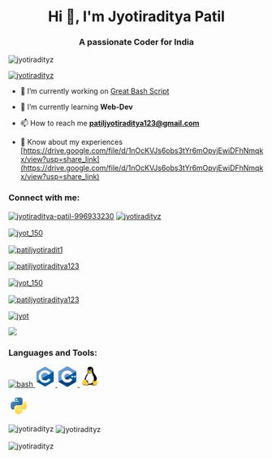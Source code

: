 <h1 align="center">Hi 👋, I'm Jyotiraditya Patil</h1>
<h3 align="center">A passionate Coder for India</h3>

<p align="left"> <img src="https://komarev.com/ghpvc/?username=jyotiradityz&label=Profile%20views&color=0e75b6&style=flat" alt="jyotiradityz" /> </p>

<p align="left"> <a href="https://github.com/ryo-ma/github-profile-trophy"><img src="https://github-profile-trophy.vercel.app/?username=jyotiradityz" alt="jyotiradityz" /></a> </p>

- 🔭 I’m currently working on [Great Bash Script](https://github.com/jyotiradityz/Bash_Scripts)

- 🌱 I’m currently learning **Web-Dev**

- 📫 How to reach me **patiljyotiraditya123@gmail.com**

- 📄 Know about my experiences [https://drive.google.com/file/d/1nOcKVJs6obs3tYr6mOpvjEwiDFhNmqkx/view?usp=share_link](https://drive.google.com/file/d/1nOcKVJs6obs3tYr6mOpvjEwiDFhNmqkx/view?usp=share_link)

<h3 align="left">Connect with me:</h3>
<p align="left">
<a href="https://linkedin.com/in/jyotiraditya-patil-996933230" target="blank"><img align="center" src="https://raw.githubusercontent.com/rahuldkjain/github-profile-readme-generator/master/src/images/icons/Social/linked-in-alt.svg" alt="jyotiraditya-patil-996933230" height="30" width="40" /></a>
<a href="https://instagram.com/jyotiradityz" target="blank"><img align="center" src="https://raw.githubusercontent.com/rahuldkjain/github-profile-readme-generator/master/src/images/icons/Social/instagram.svg" alt="jyotiradityz" height="30" width="40" /></a>
  
  
<a href="https://www.codechef.com/users/jyot_150" target="blank"><img align="center" src="https://cdn.jsdelivr.net/npm/simple-icons@3.1.0/icons/codechef.svg" alt="jyot_150" height="30" width="40" /></a>
  
  
<a href="https://www.hackerrank.com/patiljyotiradit1" target="blank"><img align="center" src="https://raw.githubusercontent.com/rahuldkjain/github-profile-readme-generator/master/src/images/icons/Social/hackerrank.svg" alt="patiljyotiradit1" height="30" width="40" /></a>
  
  
<a href="https://codeforces.com/profile/patiljyotiraditya123" target="blank"><img align="center" src="https://raw.githubusercontent.com/rahuldkjain/github-profile-readme-generator/master/src/images/icons/Social/codeforces.svg" alt="patiljyotiraditya123" height="30" width="40" /></a>
  
  
<a href="https://www.leetcode.com/jyot_150" target="blank"><img align="center" src="https://raw.githubusercontent.com/rahuldkjain/github-profile-readme-generator/master/src/images/icons/Social/leet-code.svg" alt="jyot_150" height="30" width="40" /></a>
  

<a href="https://auth.geeksforgeeks.org/user/patiljyotiraditya123" target="blank"><img align="center" src="https://raw.githubusercontent.com/rahuldkjain/github-profile-readme-generator/master/src/images/icons/Social/geeks-for-geeks.svg" alt="patiljyotiraditya123" height="30" width="40" /></a>
</p>

<a href="https://leetcode.com/jyot_150/" target="_blank"><img align="center" src="https://leetcode.com/static/images/badges/2022/gif/2022-annual-50.gif" alt="jyot" height="200" width="200" /></a>

<img  align=top flex-grow=1 src="https://leetcard.jacoblin.cool/jyot_150?theme=dark&font=Nunito&ext=heatmap" />  


<h3 align="left">Languages and Tools:</h3>
<p align="left"> 
  
  <a href="https://www.gnu.org/software/bash/" target="_blank" rel="noreferrer">
    <img src="https://www.vectorlogo.zone/logos/gnu_bash/gnu_bash-icon.svg" alt="bash" width="40" height="40"/> 
  </a>
  
  <a href="https://www.cprogramming.com/" target="_blank" rel="noreferrer"> 
    <img src="https://raw.githubusercontent.com/devicons/devicon/master/icons/c/c-original.svg" alt="c" width="40" height="40"/> 
  </a> 
  
  <a href="https://www.w3schools.com/cpp/" target="_blank" rel="noreferrer"> 
    <img src="https://raw.githubusercontent.com/devicons/devicon/master/icons/cplusplus/cplusplus-original.svg" alt="cplusplus" width="40" height="40"/>
  </a>
  
  <a href="https://www.linux.org/" target="_blank" rel="noreferrer"> 
    <img src="https://raw.githubusercontent.com/devicons/devicon/master/icons/linux/linux-original.svg" alt="linux" width="40" height="40"/>
  </a> <a href="https://www.python.org" target="_blank" rel="noreferrer"> 
  
  <img src="https://raw.githubusercontent.com/devicons/devicon/master/icons/python/python-original.svg" alt="python" width="40" height="40"/> </a> 
</p>

<p>
  <img align="left" src="https://github-readme-stats.vercel.app/api/top-langs?username=jyotiradityz&show_icons=true&locale=en&layout=compact" alt="jyotiradityz" />
</p>

<p>&nbsp;<img align="center" src="https://github-readme-stats.vercel.app/api?username=jyotiradityz&show_icons=true&locale=en" alt="jyotiradityz" /></p>

<p><img align="center" src="https://github-readme-streak-stats.herokuapp.com/?user=jyotiradityz&" alt="jyotiradityz" /></p>
